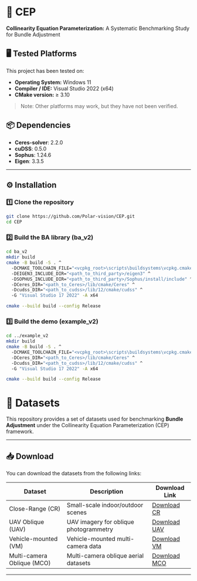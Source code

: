 # 🚀 CEP
**Collinearity Equation Parameterization:** A Systematic Benchmarking Study for Bundle Adjustment  

## 🖥 Tested Platforms
This project has been tested on:

- **Operating System:** Windows 11  
- **Compiler / IDE:** Visual Studio 2022 (x64)  
- **CMake version:** ≥ 3.10  

> Note: Other platforms may work, but they have not been verified.


## 📦 Dependencies
- **Ceres-solver**: 2.2.0  
- **cuDSS**: 0.5.0  
- **Sophus**: 1.24.6  
- **Eigen**: 3.3.5  

---

## ⚙️ Installation

### 1️⃣ Clone the repository
```bash
git clone https://github.com/Polar-vision/CEP.git
cd CEP
```

### 2️⃣ Build the BA library (ba_v2)
```bash
cd ba_v2
mkdir build
cmake -B build -S . ^
  -DCMAKE_TOOLCHAIN_FILE="<vcpkg_root>\scripts\buildsystems\vcpkg.cmake" ^
  -DEIGEN3_INCLUDE_DIR="<path_to_third_party>/eigen3" ^
  -DSOPHUS_INCLUDE_DIR="<path_to_third_party>/Sophus/install/include" ^
  -DCeres_DIR="<path_to_Ceres>/lib/cmake/Ceres" ^
  -Dcudss_DIR="<path_to_cudss>/lib/12/cmake/cudss" ^
  -G "Visual Studio 17 2022" -A x64

cmake --build build --config Release
```

### 3️⃣ Build the demo (example_v2)
```bash
cd ../example_v2
mkdir build
cmake -B build -S . ^
  -DCMAKE_TOOLCHAIN_FILE="<vcpkg_root>\scripts\buildsystems\vcpkg.cmake" ^
  -DCeres_DIR="<path_to_Ceres>/lib/cmake/Ceres" ^
  -Dcudss_DIR="<path_to_cudss>/lib/12/cmake/cudss" ^
  -G "Visual Studio 17 2022" -A x64

cmake --build build --config Release
```
# 🚀 Datasets

This repository provides a set of datasets used for benchmarking **Bundle Adjustment** under the Collinearity Equation Parameterization (CEP) framework.  

---

## 📥 Download

You can download the datasets from the following links:

| Dataset | Description | Download Link |
|---------|-------------|---------------|
| Close-Range (CR) | Small-scale indoor/outdoor scenes | [Download CR](https://example.com/download/cr) |
| UAV Oblique (UAV) | UAV imagery for oblique photogrammetry | [Download UAV](https://example.com/download/uav) |
| Vehicle-mounted (VM) | Vehicle-mounted multi-camera data | [Download VM](https://example.com/download/vm) |
| Multi-camera Oblique (MCO) | Multi-camera oblique aerial datasets | [Download MCO](https://example.com/download/mco) |
---
